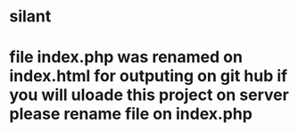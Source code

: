 # silant
# file index.php was renamed on index.html for outputing on git hub if you will uloade this project on server please rename file on index.php 
